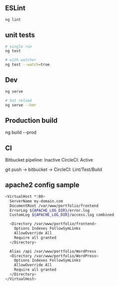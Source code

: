 ## ESLint
```bash
ng lint
```

## unit tests
```bash
# single run
ng test

# with watcher
ng test --watch=true
```

## Dev
```bash
ng serve

# hot reload
ng serve --hmr
```

## Production build
ng build --prod

## CI
Bitbucket pipeline: Inactive
CircleCI: Active

git push -> bitbucket -> CircleCI: Lint/Test/Build

## apache2 config sample
```bash
<VirtualHost *:80>
  ServerName my-domain.com
  DocumentRoot /var/www/portfolio/frontend
  ErrorLog ${APACHE_LOG_DIR}/error.log
  CustomLog ${APACHE_LOG_DIR}/access.log combined

  <Directory /var/www/portfolio/frontend>
    Options Indexes FollowSymLinks
    AllowOverride All
    Require all granted
  </Directory>

  Alias /api /var/www/portfolio/WordPress
  <Directory /var/www/portfolio/WordPress>
    Options Indexes FollowSymLinks
    AllowOverride All
    Require all granted
  </Directory>
</VirtualHost>
```
